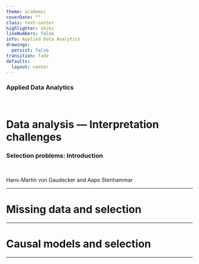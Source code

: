 ```yaml
---
theme: academic
coverDate: ""
class: text-center
highlighter: shiki
lineNumbers: false
info: Applied Data Analytics
drawings:
  persist: false
transition: fade
defaults:
  layout: center
---
```


### Applied Data Analytics

<br/>

# Data analysis — Interpretation challenges

### Selection problems: Introduction

<br/>

Hans-Martin von Gaudecker and Aapo Stenhammar

---

# Missing data and selection

---

# Causal models and selection

---
